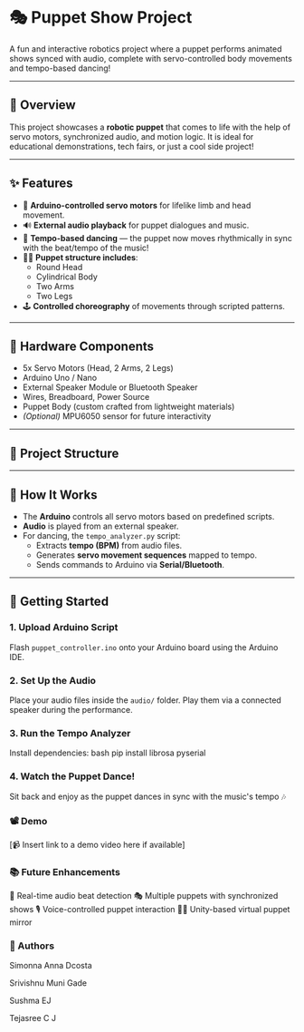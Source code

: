 # 🎭 Puppet Show Project

A fun and interactive robotics project where a puppet performs animated shows synced with audio, complete with servo-controlled body movements and tempo-based dancing!

---

## 📌 Overview

This project showcases a **robotic puppet** that comes to life with the help of servo motors, synchronized audio, and motion logic. It is ideal for educational demonstrations, tech fairs, or just a cool side project!

---

## ✨ Features

- 🧠 **Arduino-controlled servo motors** for lifelike limb and head movement.
- 🔊 **External audio playback** for puppet dialogues and music.
- 💃 **Tempo-based dancing** — the puppet now moves rhythmically in sync with the beat/tempo of the music!
- 🧍‍♂️ **Puppet structure includes**:
  - Round Head  
  - Cylindrical Body  
  - Two Arms  
  - Two Legs
- 🕹️ **Controlled choreography** of movements through scripted patterns.

---

## 🔧 Hardware Components

- 5x Servo Motors (Head, 2 Arms, 2 Legs)
- Arduino Uno / Nano
- External Speaker Module or Bluetooth Speaker
- Wires, Breadboard, Power Source
- Puppet Body (custom crafted from lightweight materials)
- *(Optional)* MPU6050 sensor for future interactivity

---

## 📁 Project Structure


---

## 🔄 How It Works

- The **Arduino** controls all servo motors based on predefined scripts.
- **Audio** is played from an external speaker.
- For dancing, the `tempo_analyzer.py` script:
  - Extracts **tempo (BPM)** from audio files.
  - Generates **servo movement sequences** mapped to tempo.
  - Sends commands to Arduino via **Serial/Bluetooth**.

---

## 🚀 Getting Started

### 1. Upload Arduino Script

Flash `puppet_controller.ino` onto your Arduino board using the Arduino IDE.

### 2. Set Up the Audio

Place your audio files inside the `audio/` folder. Play them via a connected speaker during the performance.

### 3. Run the Tempo Analyzer

Install dependencies:
bash
pip install librosa pyserial

### 4. Watch the Puppet Dance!
Sit back and enjoy as the puppet dances in sync with the music's tempo 🎶

### 📽️ Demo
[📹 Insert link to a demo video here if available]
### 📚 Future Enhancements

🎵 Real-time audio beat detection
🎭 Multiple puppets with synchronized shows
🎙️ Voice-controlled puppet interaction
🧍‍♀️ Unity-based virtual puppet mirror

### 🙌 Authors

Simonna Anna Dcosta

Srivishnu Muni Gade

Sushma EJ

Tejasree C J

